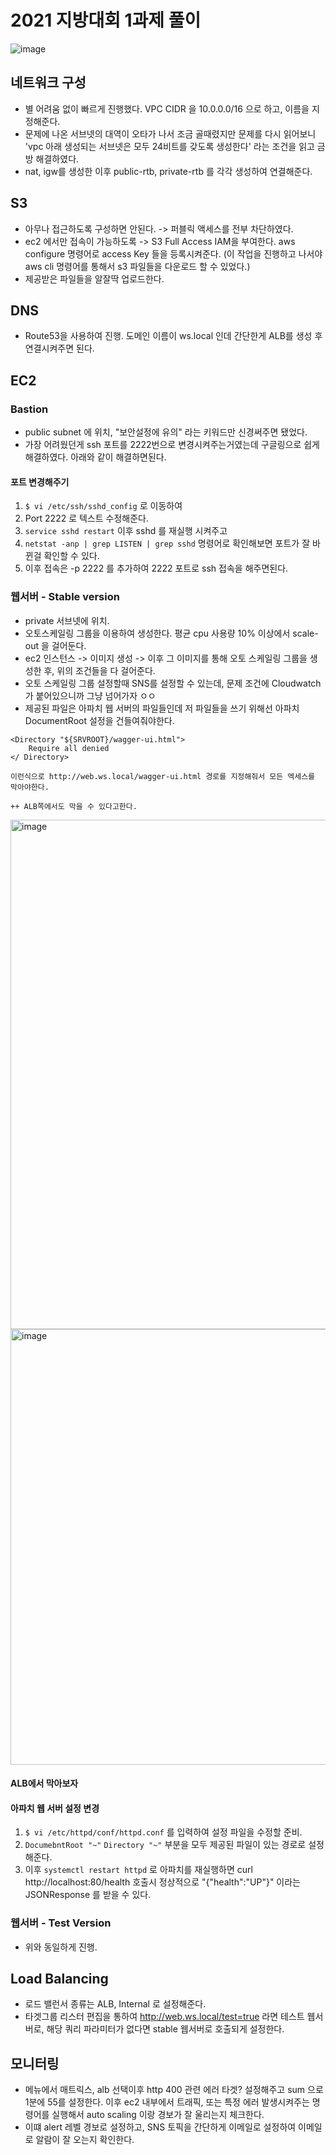 # 2021 지방대회 1과제 풀이
![image](https://user-images.githubusercontent.com/82383294/224613074-3e518454-66cd-4ac6-9ed7-fbf324c4d68d.png)

## 네트워크 구성
- 별 어려움 없이 빠르게 진행했다. VPC CIDR 을 10.0.0.0/16 으로 하고, 이름을 지정해준다.
- 문제에 나온 서브넷의 대역이 오타가 나서 조금 골때렸지만 문제를 다시 읽어보니 'vpc 아래 생성되는 서브넷은 모두 24비트를 갖도록 생성한다' 라는 조건을 읽고 금방 해결하였다.
- nat, igw를 생성한 이후 public-rtb, private-rtb 를 각각 생성하여 연결해준다.

## S3
- 아무나 접근하도록 구성하면 안된다. -> 퍼블릭 액세스를 전부 차단하였다. 
- ec2 에서만 접속이 가능하도록 -> S3 Full Access IAM을 부여한다. aws configure 명령어로 access Key 들을 등록시켜준다. (이 작업을 진행하고 나서야 aws cli 명령어를 통해서 s3 파일들을 다운로드 할 수 있었다.)
- 제공받은 파일들을 알잘딱 업로드한다.

## DNS
- Route53을 사용하여 진행. 도메인 이름이 ws.local 인데 간단한게 ALB를 생성 후 연결시켜주면 된다.

## EC2
### Bastion
- public subnet 에 위치, "보안설정에 유의" 라는 키워드만 신경써주면 됐었다.
- 가장 어려웠던게 ssh 포트를 2222번으로 변경시켜주는거였는데 구글링으로 쉽게 해결하였다. 아래와 같이 해결하면된다.

#### 포트 변경해주기
1. `$ vi /etc/ssh/sshd_config` 로 이동하여
2. Port 2222 로 텍스트 수정해준다.
3. `service sshd restart` 이후 sshd 를 재실행 시켜주고
4. `netstat -anp | grep LISTEN | grep sshd` 명령어로 확인해보면 포트가 잘 바뀐걸 확인할 수 있다.
5. 이후 접속은 -p 2222 를 추가하여 2222 포트로 ssh 접속을 해주면된다.

### 웹서버 - Stable version
- private 서브넷에 위치.
- 오토스케일링 그룹을 이용하여 생성한다. 평균 cpu 사용량 10% 이상에서 scale-out 을 걸어둔다. 
- ec2 인스턴스 -> 이미지 생성 -> 이후 그 이미지를 통해 오토 스케일링 그룹을 생성한 후, 위의 조건들을 다 걸어준다.
- 오토 스케일링 그룹 설정할때 SNS를 설정할 수 있는데, 문제 조건에 Cloudwatch 가 붙어있으니까 그냥 넘어가자 ㅇㅇ
- 제공된 파일은 아파치 웹 서버의 파일들인데 저 파일들을 쓰기 위해선 아파치 DocumentRoot 설정을 건들여줘야한다.
```
<Directory "${SRVROOT}/wagger-ui.html">
    Require all denied
</ Directory>

이런식으로 http://web.ws.local/wagger-ui.html 경로를 지정해줘서 모든 엑세스를 막아야한다. 

++ ALB쪽에서도 막을 수 있다고한다.
```
<img width="815" alt="image" src="https://user-images.githubusercontent.com/82383294/224641222-b73d4235-e8cf-4908-9bab-8aa1a5c88258.png">
<img width="697" alt="image" src="https://user-images.githubusercontent.com/82383294/224641427-571562b3-1bee-4921-aab0-7605ad59b544.png">


#### ALB에서 막아보자

#### 아파치 웹 서버 설정 변경
1. `$ vi /etc/httpd/conf/httpd.conf` 를 입력하여 설정 파일을 수정할 준비.
2. `DocumebntRoot "~"` `Directory "~"` 부분을 모두 제공된 파일이 있는 경로로 설정해준다.
3. 이후 `systemctl restart httpd` 로 아파치를 재실행하면 curl http://localhost:80/health 호출시 정상적으로 "{"health":"UP"}" 이라는 JSONResponse 를 받을 수 있다.


### 웹서버 - Test Version
- 위와 동일하게 진행.

## Load Balancing
- 로드 밸런서 종류는 ALB, Internal 로 설정해준다.
- 타겟그룹 리스터 편집을 통하여 http://web.ws.local/test=true 라면 테스트 웹서버로, 해당 쿼리 파라미터가 없다면 stable 웹서버로 호출되게 설정한다.

## 모니터링
- 메뉴에서 매트릭스, alb 선택이후 http 400 관련 에러 타겟? 설정해주고 sum 으로 1분에 55를 설정한다. 이후 ec2 내부에서 트래픽, 또는 특정 에러 발생시켜주는 명령어를 실행해서 auto scaling 이랑 경보가 잘 울리는지 체크한다.
- 이떄 alert 레벨 경보로 설정하고, SNS 토픽을 간단하게 이메일로 설정하여 이메일로 알람이 잘 오는지 확인한다.

